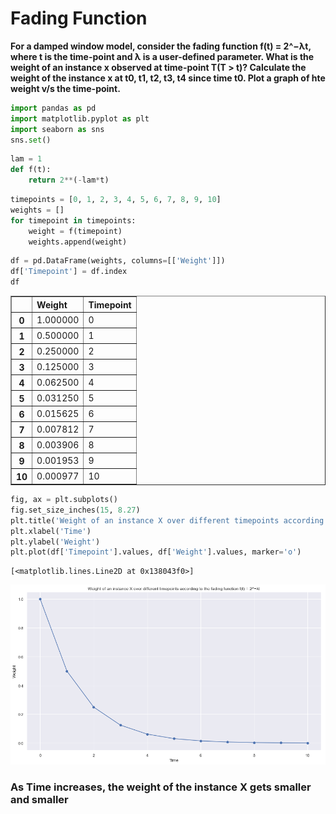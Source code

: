 
# Fading Function

**For a damped window model, consider the fading function f(t) = 2^−λt, where t is
the time-point and λ is a user-defined parameter. What is the weight of an instance x
observed at time-point T(T > t)? Calculate the weight of the instance x at t0, t1, t2, t3, t4
since time t0. Plot a graph of hte weight v/s the time-point.**


```python
import pandas as pd
import matplotlib.pyplot as plt
import seaborn as sns
sns.set()
```


```python
lam = 1
def f(t):
    return 2**(-lam*t)
```


```python
timepoints = [0, 1, 2, 3, 4, 5, 6, 7, 8, 9, 10]
weights = []
for timepoint in timepoints:
    weight = f(timepoint)
    weights.append(weight)
```


```python
df = pd.DataFrame(weights, columns=[['Weight']])
df['Timepoint'] = df.index
df
```




<div>
<style scoped>
    .dataframe tbody tr th:only-of-type {
        vertical-align: middle;
    }

    .dataframe tbody tr th {
        vertical-align: top;
    }

    .dataframe thead tr th {
        text-align: left;
    }
</style>
<table border="1" class="dataframe">
  <thead>
    <tr>
      <th></th>
      <th>Weight</th>
      <th>Timepoint</th>
    </tr>
  </thead>
  <tbody>
    <tr>
      <th>0</th>
      <td>1.000000</td>
      <td>0</td>
    </tr>
    <tr>
      <th>1</th>
      <td>0.500000</td>
      <td>1</td>
    </tr>
    <tr>
      <th>2</th>
      <td>0.250000</td>
      <td>2</td>
    </tr>
    <tr>
      <th>3</th>
      <td>0.125000</td>
      <td>3</td>
    </tr>
    <tr>
      <th>4</th>
      <td>0.062500</td>
      <td>4</td>
    </tr>
    <tr>
      <th>5</th>
      <td>0.031250</td>
      <td>5</td>
    </tr>
    <tr>
      <th>6</th>
      <td>0.015625</td>
      <td>6</td>
    </tr>
    <tr>
      <th>7</th>
      <td>0.007812</td>
      <td>7</td>
    </tr>
    <tr>
      <th>8</th>
      <td>0.003906</td>
      <td>8</td>
    </tr>
    <tr>
      <th>9</th>
      <td>0.001953</td>
      <td>9</td>
    </tr>
    <tr>
      <th>10</th>
      <td>0.000977</td>
      <td>10</td>
    </tr>
  </tbody>
</table>
</div>




```python
fig, ax = plt.subplots()
fig.set_size_inches(15, 8.27)
plt.title('Weight of an instance X over different timepoints according to the fading function f(t) = 2^−λt')
plt.xlabel('Time')
plt.ylabel('Weight')
plt.plot(df['Timepoint'].values, df['Weight'].values, marker='o')
```




    [<matplotlib.lines.Line2D at 0x138043f0>]




![png](output_6_1.png)


### As Time increases, the weight of the instance X gets smaller and smaller
